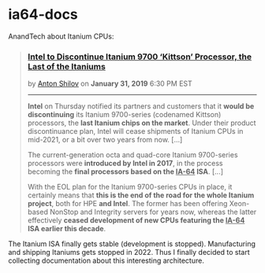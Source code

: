 # ia64-docs

AnandTech about Itanium CPUs:

> ### [Intel to Discontinue Itanium 9700 ‘Kittson’ Processor, the Last of the Itaniums](https://www.anandtech.com/show/13924/intel-to-discontinue-itanium-9700-kittson-processor-the-last-itaniums)
> by [Anton Shilov](https://www.anandtech.com/Author/191) on **January 31, 2019** 6:30 PM EST
>
> ---
>
> **Intel** on Thursday notified its partners and customers that 
> it **would be discontinuing** its Itanium 9700-series (codenamed Kittson) processors, the **last Itanium chips on the market**. 
> Under their product discontinuance plan, Intel will cease shipments of Itanium CPUs in mid-2021, or a bit over two years from now. [...]
>
> The current-generation octa and quad-core Itanium 9700-series processors were **introduced by Intel in 2017**, 
> in the process becoming the **final processors based on the <ins>IA-64</ins> ISA**. [...]
>
> With the EOL plan for the Itanium 9700-series CPUs in place, 
> it certainly means that **this is the end of the road for the whole Itanium project**, both for HPE **and Intel**. 
> The former has been offering Xeon-based NonStop and Integrity servers for years now, 
> whereas the latter effectively **ceased development of new CPUs featuring the <ins>IA-64</ins> ISA earlier this decade**. 

The Itanium ISA finally gets stable (development is stopped).
Manufacturing and shipping Itaniums gets stopped in 2022.
Thus I finally decided to start collecting documentation about this interesting architecture.
